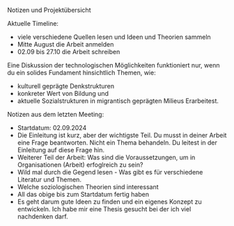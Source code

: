 Notizen und Projektübersicht

Aktuelle Timeline:
- viele verschiedene Quellen lesen und Ideen und Theorien sammeln
- Mitte August die Arbeit anmelden
- 02.09 bis 27.10 die Arbeit schreiben


Eine Diskussion der technologischen Möglichkeiten funktioniert nur, wenn du ein solides Fundament hinsichtlich Themen, wie:
- kulturell geprägte Denkstrukturen
- konkreter Wert von Bildung und 
- aktuelle Sozialstrukturen in migrantisch geprägten Milieus
Erarbeitest.


Notizen aus dem letzten Meeting:
- Startdatum: 02.09.2024
- Die Einleitung ist kurz, aber der wichtigste Teil. Du musst in deiner Arbeit eine Frage beantworten. Nicht ein Thema behandeln. Du leitest in der Einleitung auf diese Frage hin.
- Weiterer Teil der Arbeit: Was sind die Voraussetzungen, um in Organisationen (Arbeit) erfoglreich zu sein?
- Wild mal durch die Gegend lesen - Was gibt es für verschiedene Literatur und Themen.
- Welche soziologischen Theorien sind interessant
- All das obige bis zum Startdatum fertig haben
- Es geht darum gute Ideen zu finden und ein eigenes Konzept zu entwickeln. Ich habe mir eine Thesis gesucht bei der ich viel nachdenken darf. 


























































